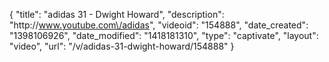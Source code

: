 {
    "title": "adidas 31 - Dwight Howard",
    "description": "http:\/\/www.youtube.com\/adidas",
    "videoid": "154888",
    "date_created": "1398106926",
    "date_modified": "1418181310",
    "type": "captivate",
    "layout": "video",
    "url": "\/v\/adidas-31-dwight-howard\/154888"
}
